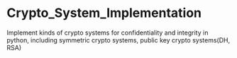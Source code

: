 # Crypto_System_Implementation
Implement kinds of crypto systems for confidentiality and integrity in python, including symmetric crypto systems, public key crypto systems(DH, RSA)
